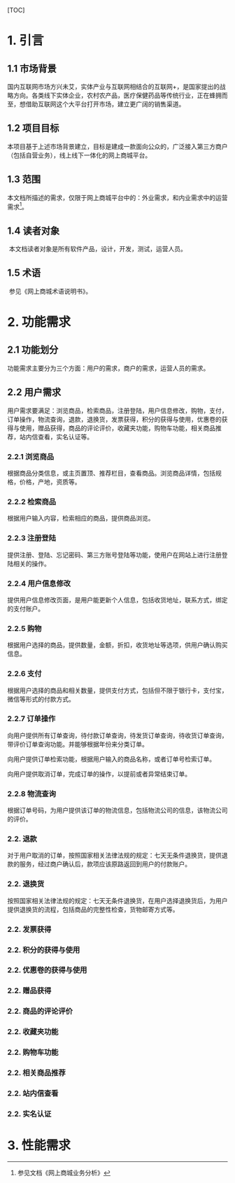 [TOC]



# 1. 引言

## 1.1 市场背景

​        国内互联网市场方兴未艾，实体产业与互联网相结合的互联网+，是国家提出的战略方向。各类线下实体企业，农村农产品，医疗保健药品等传统行业，正在蜂拥而至，想借助互联网这个大平台打开市场，建立更广阔的销售渠道。

## 1.2 项目目标

​        本项目基于上述市场背景建立，目标是建成一款面向公众的，广泛接入第三方商户（包括自营业务），线上线下一体化的网上商城平台。

## 1.3 范围

​        本文档所描述的需求，仅限于网上商城平台中的：外业需求，和内业需求中的运营需求[^1]。

## 1.4 读者对象

​        本文档读者对象是所有软件产品，设计，开发，测试，运营人员。

## 1.5 术语

​        参见《网上商城术语说明书》。

# 2. 功能需求

## 2.1 功能划分

功能需求主要分为三个方面：用户的需求，商户的需求，运营人员的需求。

## 2.2 用户需求

用户需求要满足：浏览商品，检索商品，注册登陆，用户信息修改，购物，支付，订单操作，物流查询，退款，退换货，发票获得，积分的获得与使用，优惠卷的获得与使用，赠品获得，商品的评论评价，收藏夹功能，购物车功能，相关商品推荐，站内信查看，实名认证等。

### 2.2.1 浏览商品

根据商品分类信息，或主页置顶、推荐栏目，查看商品。浏览商品详情，包括规格，价格，产地，资质等。

### 2.2.2 检索商品

根据用户输入内容，检索相应的商品，提供商品浏览。

### 2.2.3 注册登陆

提供注册、登陆、忘记密码、第三方账号登陆等功能，使用户在网站上进行注册登陆相关的操作。

### 2.2.4 用户信息修改

提供用户信息修改页面，是用户能更新个人信息，包括收货地址，联系方式，绑定的支付账户。

### 2.2.5 购物

根据用户选择的商品，提供数量，金额，折扣，收货地址等选项，供用户确认购买信息。

### 2.2.6 支付

根据用户选择的商品和相关数量，提供支付方式，包括但不限于银行卡，支付宝，微信等形式的付款方式。

### 2.2.7 订单操作

向用户提供所有订单查询，待付款订单查询，待发货订单查询，待收货订单查询，带评价订单查询功能。并能够根据年份来分类订单。

向用户提供订单检索功能，根据用户输入的商品名称，或者订单号检索订单。

向用户提供取消订单，完成订单的操作，以提前或者异常结束订单。

### 2.2.8 物流查询

根据订单号码，为用户提供该订单的物流信息，包括物流公司的信息，该物流公司的评价。

### 2.2. 退款

对于用户取消的订单，按照国家相关法律法规的规定：七天无条件退换货，提供退款的服务，经过商户确认后，款项应该原路返回到用户的付款账户。

### 2.2. 退换货

按照国家相关法律法规的规定：七天无条件退换货，在用户选择退换货后，为用户提供退换货的流程，包括商品的完整性检查，货物邮寄方式等。

### 2.2. 发票获得



### 2.2. 积分的获得与使用

### 2.2. 优惠卷的获得与使用

### 2.2. 赠品获得

### 2.2. 商品的评论评价

### 2.2. 收藏夹功能

### 2.2. 购物车功能

### 2.2. 相关商品推荐

### 2.2. 站内信查看

### 2.2. 实名认证



# 3. 性能需求





[^1]: 参见文档《网上商城业务分析》

